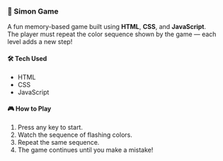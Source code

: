 ### 🧠 Simon Game

A fun memory-based game built using **HTML**, **CSS**, and **JavaScript**.  
The player must repeat the color sequence shown by the game — each level adds a new step!

#### 🛠️ Tech Used

- HTML
- CSS
- JavaScript

#### 🎮 How to Play

1. Press any key to start.
2. Watch the sequence of flashing colors.
3. Repeat the same sequence.
4. The game continues until you make a mistake!
